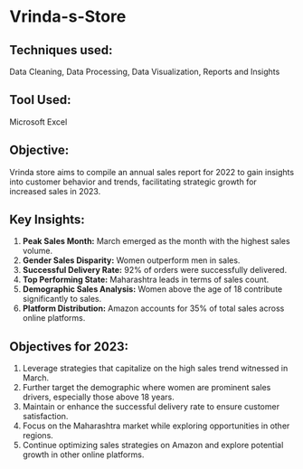 # Vrinda-s-Store

## Techniques used:
Data Cleaning, Data Processing, Data Visualization, Reports and Insights

## Tool Used: 
Microsoft Excel

## Objective:
Vrinda store aims to compile an annual sales report for 2022 to gain insights into customer behavior and trends, facilitating strategic growth for increased sales in 2023.

## Key Insights:
1. **Peak Sales Month:** March emerged as the month with the highest sales volume.
2. **Gender Sales Disparity:** Women outperform men in sales.
3. **Successful Delivery Rate:** 92% of orders were successfully delivered.
4. **Top Performing State:** Maharashtra leads in terms of sales count.
5. **Demographic Sales Analysis:** Women above the age of 18 contribute significantly to sales.
6. **Platform Distribution:** Amazon accounts for 35% of total sales across online platforms.

## Objectives for 2023:
1. Leverage strategies that capitalize on the high sales trend witnessed in March.
2. Further target the demographic where women are prominent sales drivers, especially those above 18 years.
3. Maintain or enhance the successful delivery rate to ensure customer satisfaction.
4. Focus on the Maharashtra market while exploring opportunities in other regions.
5. Continue optimizing sales strategies on Amazon and explore potential growth in other online platforms.
